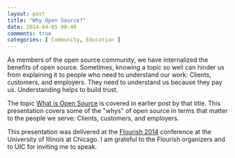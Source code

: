 ```yaml
---
layout: post
title: "Why Open Source?"
date: 2014-04-05 00:40
comments: true
categories: [ Community, Education ]
---
```

As members of the open source community, we have internalized the benefits of open source. Sometimes, knowing a topic so well can hinder us from explaining it to people who need to understand our work: Clients, customers, and employers. They need to understand us because they pay us. Understanding helps to build trust.

The topic [What is Open Source](/blog/2014/02/22/what-is-open-source/) is covered in earlier post by that title. This presentation covers some of the "whys" of open source in terms that matter to the people we serve: Clients, customers, and employers.

<!--more-->
<center><script async class="speakerdeck-embed" data-id="e20291c09eb00131918d4a0f4a2b8270" data-ratio="1.77777778" src="//speakerdeck.com/assets/embed.js"></script></center>

This presentation was delivered at the [Flourish 2014](http://flourishconf.com/) conference at the University of Illinois at Chicago. I am grateful to the Flourish organizers and to UIC for inviting me to speak.
